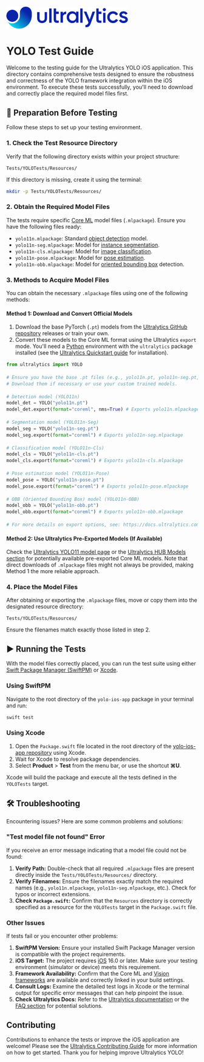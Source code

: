 <a href="https://www.ultralytics.com/"><img src="https://raw.githubusercontent.com/ultralytics/assets/main/logo/Ultralytics_Logotype_Original.svg" width="320" alt="Ultralytics logo"></a>

# YOLO Test Guide

Welcome to the testing guide for the Ultralytics YOLO iOS application. This directory contains comprehensive tests designed to ensure the robustness and correctness of the YOLO framework integration within the iOS environment. To execute these tests successfully, you'll need to download and correctly place the required model files first.

## 🧪 Preparation Before Testing

Follow these steps to set up your testing environment.

### 1. Check the Test Resource Directory

Verify that the following directory exists within your project structure:

```
Tests/YOLOTests/Resources/
```

If this directory is missing, create it using the terminal:

```bash
mkdir -p Tests/YOLOTests/Resources/
```

### 2. Obtain the Required Model Files

The tests require specific [Core ML](https://developer.apple.com/documentation/coreml) model files (`.mlpackage`). Ensure you have the following files ready:

-   `yolo11n.mlpackage`: Standard [object detection](https://docs.ultralytics.com/tasks/detect/) model.
-   `yolo11n-seg.mlpackage`: Model for [instance segmentation](https://docs.ultralytics.com/tasks/segment/).
-   `yolo11n-cls.mlpackage`: Model for [image classification](https://docs.ultralytics.com/tasks/classify/).
-   `yolo11n-pose.mlpackage`: Model for [pose estimation](https://docs.ultralytics.com/tasks/pose/).
-   `yolo11n-obb.mlpackage`: Model for [oriented bounding box](https://docs.ultralytics.com/tasks/obb/) detection.

### 3. Methods to Acquire Model Files

You can obtain the necessary `.mlpackage` files using one of the following methods:

#### Method 1: Download and Convert Official Models

1.  Download the base PyTorch (`.pt`) models from the [Ultralytics GitHub repository](https://github.com/ultralytics/ultralytics) releases or train your own.
2.  Convert these models to the Core ML format using the Ultralytics `export` mode. You'll need a [Python](https://www.python.org/) environment with the `ultralytics` package installed (see the [Ultralytics Quickstart guide](https://docs.ultralytics.com/quickstart/) for installation).

```python
from ultralytics import YOLO

# Ensure you have the base .pt files (e.g., yolo11n.pt, yolo11n-seg.pt, etc.)
# Download them if necessary or use your custom trained models.

# Detection model (YOLO11n)
model_det = YOLO("yolo11n.pt")
model_det.export(format="coreml", nms=True) # Exports yolo11n.mlpackage

# Segmentation model (YOLO11n-Seg)
model_seg = YOLO("yolo11n-seg.pt")
model_seg.export(format="coreml") # Exports yolo11n-seg.mlpackage

# Classification model (YOLO11n-Cls)
model_cls = YOLO("yolo11n-cls.pt")
model_cls.export(format="coreml") # Exports yolo11n-cls.mlpackage

# Pose estimation model (YOLO11n-Pose)
model_pose = YOLO("yolo11n-pose.pt")
model_pose.export(format="coreml") # Exports yolo11n-pose.mlpackage

# OBB (Oriented Bounding Box) model (YOLO11n-OBB)
model_obb = YOLO("yolo11n-obb.pt")
model_obb.export(format="coreml") # Exports yolo11n-obb.mlpackage

# For more details on export options, see: https://docs.ultralytics.com/modes/export/
```

#### Method 2: Use Ultralytics Pre-Exported Models (If Available)

Check the [Ultralytics YOLO11 model page](https://docs.ultralytics.com/models/yolo11/) or the [Ultralytics HUB Models section](https://docs.ultralytics.com/hub/models/) for potentially available pre-exported Core ML models. Note that direct downloads of `.mlpackage` files might not always be provided, making Method 1 the more reliable approach.

### 4. Place the Model Files

After obtaining or exporting the `.mlpackage` files, move or copy them into the designated resource directory:

```
Tests/YOLOTests/Resources/
```

Ensure the filenames match exactly those listed in step 2.

## ▶️ Running the Tests

With the model files correctly placed, you can run the test suite using either [Swift Package Manager (SwiftPM)](https://www.swift.org/package-manager/) or [Xcode](https://developer.apple.com/xcode/).

### Using SwiftPM

Navigate to the root directory of the `yolo-ios-app` package in your terminal and run:

```bash
swift test
```

### Using Xcode

1.  Open the `Package.swift` file located in the root directory of the [yolo-ios-app repository](https://github.com/ultralytics/yolo-ios-app) using Xcode.
2.  Wait for Xcode to resolve package dependencies.
3.  Select **Product** > **Test** from the menu bar, or use the shortcut **⌘U**.

Xcode will build the package and execute all the tests defined in the `YOLOTests` target.

## 🛠️ Troubleshooting

Encountering issues? Here are some common problems and solutions:

### "Test model file not found" Error

If you receive an error message indicating that a model file could not be found:

1.  **Verify Path:** Double-check that all required `.mlpackage` files are present directly inside the `Tests/YOLOTests/Resources/` directory.
2.  **Verify Filenames:** Ensure the filenames exactly match the required names (e.g., `yolo11n.mlpackage`, `yolo11n-seg.mlpackage`, etc.). Check for typos or incorrect extensions.
3.  **Check `Package.swift`:** Confirm that the `Resources` directory is correctly specified as a resource for the `YOLOTests` target in the `Package.swift` file.

### Other Issues

If tests fail or you encounter other problems:

1.  **SwiftPM Version:** Ensure your installed Swift Package Manager version is compatible with the project requirements.
2.  **iOS Target:** The project requires [iOS](https://www.apple.com/ios/ios-18/) 16.0 or later. Make sure your testing environment (simulator or device) meets this requirement.
3.  **Framework Availability:** Confirm that the Core ML and [Vision frameworks](https://developer.apple.com/documentation/vision) are available and correctly linked in your build settings.
4.  **Consult Logs:** Examine the detailed test logs in Xcode or the terminal output for specific error messages that can help pinpoint the issue.
5.  **Check Ultralytics Docs:** Refer to the [Ultralytics documentation](https://docs.ultralytics.com/) or the [FAQ section](https://docs.ultralytics.com/help/FAQ/) for potential solutions.

## Contributing

Contributions to enhance the tests or improve the iOS application are welcome! Please see the [Ultralytics Contributing Guide](https://docs.ultralytics.com/help/contributing/) for more information on how to get started. Thank you for helping improve Ultralytics YOLO!
